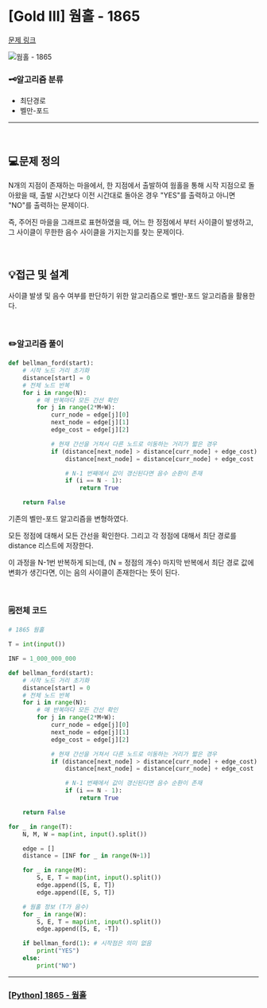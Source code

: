 # [Gold III] 웜홀 - 1865 

[문제 링크](https://www.acmicpc.net/problem/1865)

![웜홀 - 1865](https://github.com/user-attachments/assets/57849d60-142b-4049-a420-0b0d6942d664)

### 🗝️알고리즘 분류
- 최단경로
- 벨만-포드

---

<br>

## 💻문제 정의

N개의 지점이 존재하는 마을에서, 한 지점에서 출발하여 웜홀을 통해 시작 지점으로 돌아왔을 때, 출발 시간보다 이전 시간대로 돌아온 경우 "YES"를 출력하고 아니면 "NO"를 출력하는 문제이다.

즉, 주어진 마을을 그래프로 표현하였을 때, 어느 한 정점에서 부터 사이클이 발생하고, 그 사이클이 무한한 음수 사이클을 가지는지를 찾는 문제이다.

<br>

## 💡접근 및 설계

사이클 발생 및 음수 여부를 판단하기 위한 알고리즘으로 벨만-포드 알고리즘을 활용한다.

<br>

### ✏️알고리즘 풀이
``` python
def bellman_ford(start):
    # 시작 노드 거리 초기화
    distance[start] = 0
    # 전체 노드 반복
    for i in range(N):
        # 매 반복마다 모든 간선 확인
        for j in range(2*M+W):
            curr_node = edge[j][0]
            next_node = edge[j][1]
            edge_cost = edge[j][2]

            # 현재 간선을 거쳐서 다른 노드로 이동하는 거리가 짧은 경우
            if (distance[next_node] > distance[curr_node] + edge_cost):
                distance[next_node] = distance[curr_node] + edge_cost

                # N-1 번째에서 값이 갱신된다면 음수 순환이 존재
                if (i == N - 1):
                    return True

    return False
```

기존의 벨만-포드 알고리즘을 변형하였다.

모든 정점에 대해서 모든 간선을 확인한다. 그리고 각 정점에 대해서 최단 경로를 distance 리스트에 저장한다.

이 과정을 N-1번 반복하게 되는데, (N = 정점의 개수) 마지막 반복에서 최단 경로 값에 변화가 생긴다면, 이는 음의 사이클이 존재한다는 뜻이 된다.

<br>

### 🗒️전체 코드
```python
# 1865 웜홀

T = int(input())

INF = 1_000_000_000

def bellman_ford(start):
    # 시작 노드 거리 초기화
    distance[start] = 0
    # 전체 노드 반복
    for i in range(N):
        # 매 반복마다 모든 간선 확인
        for j in range(2*M+W):
            curr_node = edge[j][0]
            next_node = edge[j][1]
            edge_cost = edge[j][2]

            # 현재 간선을 거쳐서 다른 노드로 이동하는 거리가 짧은 경우
            if (distance[next_node] > distance[curr_node] + edge_cost):
                distance[next_node] = distance[curr_node] + edge_cost

                # N-1 번째에서 값이 갱신된다면 음수 순환이 존재
                if (i == N - 1):
                    return True

    return False

for _ in range(T):
    N, M, W = map(int, input().split())

    edge = []
    distance = [INF for _ in range(N+1)]

    for _ in range(M):
        S, E, T = map(int, input().split())
        edge.append([S, E, T])
        edge.append([E, S, T])

    # 웜홀 정보 (T가 음수)
    for _ in range(W):
        S, E, T = map(int, input().split())
        edge.append([S, E, -T])

    if bellman_ford(1): # 시작점은 의미 없음
        print("YES")
    else:
        print("NO")
```

---

### [[Python] 1865 - 웜홀](https://do-heewan.tistory.com/152)